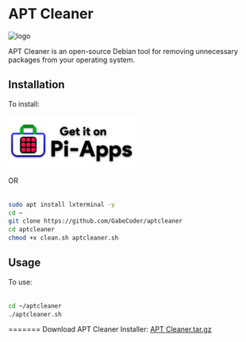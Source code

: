 # APT Cleaner

![logo](https://raw.githubusercontent.com/GabeCoder/aptcleaner/main/icon.png)

APT Cleaner is an open-source Debian tool for removing unnecessary packages from your operating system.

## Installation

To install:

![logo](https://raw.githubusercontent.com/Botspot/pi-apps/master/icons/badge.png)

OR

```bash

sudo apt install lxterminal -y
cd ~
git clone https://github.com/GabeCoder/aptcleaner
cd aptcleaner
chmod +x clean.sh aptcleaner.sh

```

## Usage

To use:

```bash

cd ~/aptcleaner
./aptcleaner.sh
```
=======
Download APT Cleaner Installer: [APT Cleaner.tar.gz](https://github.com/GabeCoder/aptcleaner/files/6370058/APT.Cleaner.tar.gz)
